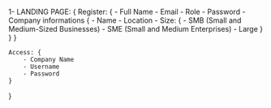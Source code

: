 1- LANDING PAGE: {
    Register: {
        - Full Name
        - Email
        - Role
        - Password
        - Company informations {
            - Name
            - Location
            - Size: {
                - SMB (Small and Medium-Sized Businesses)
                - SME (Small and Medium Enterprises)
                - Large
            }
        }
    }

    Access: {
        - Company Name
        - Username
        - Password
    }
}                             